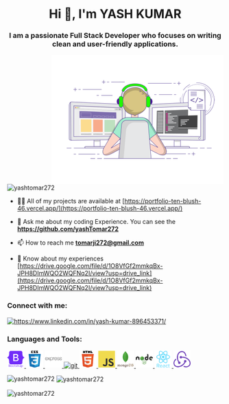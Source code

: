 <h1 align="center">Hi 👋, I'm YASH KUMAR</h1>
<h3 align="center">I am a passionate Full Stack Developer who focuses on writing clean and user-friendly applications.</h3>

<img alt="codind" width="400" align="right" src="https://raw.githubusercontent.com/devSouvik/devSouvik/master/gif3.gif"/>
<p align="left"> <img src="https://komarev.com/ghpvc/?username=yashtomar272&label=Profile%20views&color=0e75b6&style=flat" alt="yashtomar272" /> </p>

- 👨‍💻 All of my projects are available at [https://portfolio-ten-blush-46.vercel.app/](https://portfolio-ten-blush-46.vercel.app/)

- 💬 Ask me about my coding Experience. You can see the **https://github.com/yashTomar272**

- 📫 How to reach me **tomarji272@gmail.com**

- 📄 Know about my experiences [https://drive.google.com/file/d/1O8VfGf2mmkqBx-JPH8DImWQO2WQFNq2I/view?usp=drive_link](https://drive.google.com/file/d/1O8VfGf2mmkqBx-JPH8DImWQO2WQFNq2I/view?usp=drive_link)

<h3 align="left">Connect with me:</h3>
<p align="left">
<a href="https://linkedin.com/in/https://www.linkedin.com/in/yash-kumar-896453371/" target="blank"><img align="center" src="https://raw.githubusercontent.com/rahuldkjain/github-profile-readme-generator/master/src/images/icons/Social/linked-in-alt.svg" alt="https://www.linkedin.com/in/yash-kumar-896453371/" height="30" width="40" /></a>
</p>

<h3 align="left">Languages and Tools:</h3>
<p align="left"> <a href="https://getbootstrap.com" target="_blank" rel="noreferrer"> <img src="https://raw.githubusercontent.com/devicons/devicon/master/icons/bootstrap/bootstrap-plain-wordmark.svg" alt="bootstrap" width="40" height="40"/> </a> <a href="https://www.w3schools.com/css/" target="_blank" rel="noreferrer"> <img src="https://raw.githubusercontent.com/devicons/devicon/master/icons/css3/css3-original-wordmark.svg" alt="css3" width="40" height="40"/> </a> <a href="https://expressjs.com" target="_blank" rel="noreferrer"> <img src="https://raw.githubusercontent.com/devicons/devicon/master/icons/express/express-original-wordmark.svg" alt="express" width="40" height="40"/> </a> <a href="https://git-scm.com/" target="_blank" rel="noreferrer"> <img src="https://www.vectorlogo.zone/logos/git-scm/git-scm-icon.svg" alt="git" width="40" height="40"/> </a> <a href="https://www.w3.org/html/" target="_blank" rel="noreferrer"> <img src="https://raw.githubusercontent.com/devicons/devicon/master/icons/html5/html5-original-wordmark.svg" alt="html5" width="40" height="40"/> </a> <a href="https://developer.mozilla.org/en-US/docs/Web/JavaScript" target="_blank" rel="noreferrer"> <img src="https://raw.githubusercontent.com/devicons/devicon/master/icons/javascript/javascript-original.svg" alt="javascript" width="40" height="40"/> </a> <a href="https://www.mongodb.com/" target="_blank" rel="noreferrer"> <img src="https://raw.githubusercontent.com/devicons/devicon/master/icons/mongodb/mongodb-original-wordmark.svg" alt="mongodb" width="40" height="40"/> </a> <a href="https://nodejs.org" target="_blank" rel="noreferrer"> <img src="https://raw.githubusercontent.com/devicons/devicon/master/icons/nodejs/nodejs-original-wordmark.svg" alt="nodejs" width="40" height="40"/> </a> <a href="https://reactjs.org/" target="_blank" rel="noreferrer"> <img src="https://raw.githubusercontent.com/devicons/devicon/master/icons/react/react-original-wordmark.svg" alt="react" width="40" height="40"/> </a> <a href="https://redux.js.org" target="_blank" rel="noreferrer"> <img src="https://raw.githubusercontent.com/devicons/devicon/master/icons/redux/redux-original.svg" alt="redux" width="40" height="40"/> </a> </p>

<p><img align="left" src="https://github-readme-stats.vercel.app/api/top-langs?username=yashtomar272&show_icons=true&locale=en&layout=compact" alt="yashtomar272" /></p>

<p>&nbsp;<img align="center" src="https://github-readme-stats.vercel.app/api?username=yashtomar272&show_icons=true&locale=en" alt="yashtomar272" /></p>

<p><img align="center" src="https://github-readme-streak-stats.herokuapp.com/?user=yashtomar272&" alt="yashtomar272" /></p>
